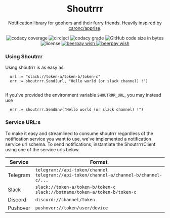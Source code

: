 <h1 align="center">
    Shoutrrr
</h1>
<p align="center">
    Notification library for gophers and their furry friends.
    Heavily inspired by <a href="https://github.com/caronc/apprise">caronc/apprise</a>.
</p>
<p align="center">
    <img
      alt="codacy coverage"
      src="https://img.shields.io/codacy/coverage/30ce077eecde418ca328f4f7868f70c8.svg?style=flat-square"
    />
    <img
      alt="circleci"
      src="https://img.shields.io/circleci/project/github/containrrr/shoutrrr/master.svg?style=flat-square"
    />
    <img
      alt="codacy grade"
      src="https://img.shields.io/codacy/grade/30ce077eecde418ca328f4f7868f70c8/master.svg?style=flat-square"
    />
    <img
      alt="GitHub code size in bytes"
      src="https://img.shields.io/github/languages/code-size/containrrr/shoutrrr.svg?style=flat-square"
    />
    <img
      alt="license"
      src="https://img.shields.io/github/license/containrrr/shoutrrr.svg?style=flat-square"
    />
    <a href="https://beerpay.io/containrrr/shoutrrr">
      <img
        alt="beerpay wish"
        src="https://beerpay.io/containrrr/shoutrrr/make-wish.svg"
      />
    </a>
      <a href="https://beerpay.io/containrrr/shoutrrr">
      <img
        alt="beerpay wish"
        src="https://beerpay.io/containrrr/shoutrrr/badge.svg?style=flat-square"
      />
    </a>
</p>


### Using Shoutrrr


Using shoutrrr is as easy as:

```
  url := "slack://token-a/token-b/token-c"
  err := shoutrrr.Send(url, "Hello world (or slack channel) !")
   
```

If you've provided the environment variable `SHOUTRRR_URL`, you may instead use


```
  err := shoutrrr.SendEnv("Hello world (or slack channel) !")
```

### Service URL:s

To make it easy and streamlined to consume shoutrrr regardless of the notification service you want to use,
we've implemented a notification service url schema. To send notifications, instantiate the ShoutrrrrClient using one of
the service urls below.

| Service   | Format                                                                                       |
| --------- | -------------------------------------------------------------------------------------------- |
| Telegram  | `telegram://api-token/channel`<br/>`telegram://api-token/channel-a/channel-b/channel-c/...`  |
| Slack     | `slack://token-a/token-b/token-c`<br/>`slack://botname/token-a/token-b/token-c`              |
| Discord   | `discord://channel/token`                                                                    |
| Pushover  | `pushover://token/user/device`                                                               |
